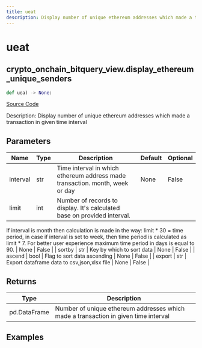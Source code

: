 ```yaml
---
title: ueat
description: Display number of unique ethereum addresses which made a transaction in given time interval
---
```

# ueat

## crypto_onchain_bitquery_view.display_ethereum_unique_senders

```python
def uea) -> None:
```
[Source Code](https://github.com/OpenBB-finance/OpenBBTerminal/tree/main/openbb_terminal/decorators.py#L223)

Description: Display number of unique ethereum addresses which made a transaction in given time interval

## Parameters

| Name | Type | Description | Default | Optional |
| ---- | ---- | ----------- | ------- | -------- |
| interval | str | Time interval in which ethereum address made transaction. month, week or day | None | False |
| limit | int | Number of records to display. It's calculated base on provided interval.
If interval is month then calculation is made in the way: limit * 30 = time period,
in case if interval is set to week, then time period is calculated as limit * 7.
For better user experience maximum time period in days is equal to 90. | None | False |
| sortby | str | Key by which to sort data | None | False |
| ascend | bool | Flag to sort data ascending | None | False |
| export | str | Export dataframe data to csv,json,xlsx file | None | False |

## Returns

| Type | Description |
| ---- | ----------- |
| pd.DataFrame | Number of unique ethereum addresses which made a transaction in given time interval |

## Examples

